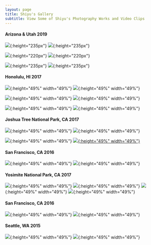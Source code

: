 ```yaml
---
layout: page
title: Shiyu's Gallery
subtitle: View Some of Shiyu's Photography Works and Video Clips
---
```



#### Arizona & Utah 2019
![](/img/gallery/IMG_7438.jpg){:height="235px"} ![](/img/gallery/IMG_6193.jpg){:height="235px"}


![](/img/gallery/IMG_5795-2.jpg){:height="220px"} ![](/img/gallery/IMG_6033.jpg){:height="220px"}


![](/img/gallery/MV_HDR.jpg){:height="235px"} ![](/img/gallery/IMG_5849.jpg){:height="235px"}


#### Honolulu, HI 2017
![](/img/gallery/hawaii1.jpg){:height="49%" width="49%"} ![](/img/gallery/hawaii2.jpg){:height="49%" width="49%"}


![](/img/gallery/hawaii3.jpg){:height="49%" width="49%"} ![](/img/gallery/IMG_2908.jpg){:height="49%" width="49%"}


![](/img/gallery/hawaii5.jpg){:height="49%" width="49%"} ![](/img/gallery/hawaii6.jpg){:height="49%" width="49%"}


#### Joshua Tree National Park, CA 2017
![](/img/gallery/joshua1.jpeg){:height="49%" width="49%"} ![](/img/gallery/joshua4.jpeg){:height="49%" width="49%"}


![](/img/gallery/joshua3.jpeg){:height="49%" width="49%"} [![](/img/gallery/joshua2.jpeg){:height="49%" width="49%"}](/img/gallery/joshua2.jpeg)



#### San Francisco, CA 2016
![](/img/gallery/IMG_1401.jpg){:height="49%" width="49%"} ![](/img/gallery/IMG_1257.jpg){:height="49%" width="49%"}


#### Yosimite National Park, CA 2017
![](/img/gallery/IMG_13490.jpg){:height="49%" width="49%"} ![](/img/gallery/IMG_3494.jpg){:height="49%" width="49%"}
![](/img/gallery/IMG_3499.jpg){:height="49%" width="49%"} ![](/img/gallery/IMG_3443.jpg){:height="49%" width="49%"}


#### San Francisco, CA 2016
![](/img/gallery/IMG_1401.jpg){:height="49%" width="49%"} ![](/img/gallery/IMG_1257.jpg){:height="49%" width="49%"}

#### Seattle, WA 2015
![](/img/gallery/IMG_9531.jpg){:height="49%" width="49%"} ![](/img/gallery/IMG_9784.jpg){:height="49%" width="49%"}

